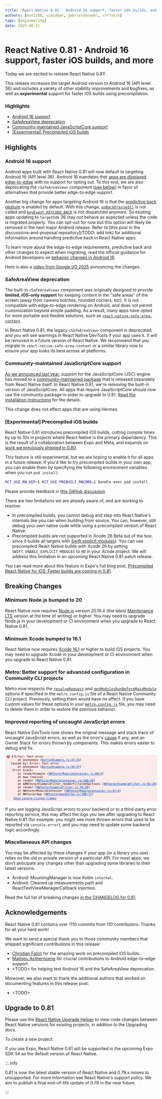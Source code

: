 ```yaml
---
title: 'React Native 0.81 - Android 16 support, faster iOS builds, and more'
authors: [motiz88, vzaidman, gabrieldonadel, chrfalch]
tags: [engineering]
date: 2025-08-11
---
```


# React Native 0.81 - Android 16 support, faster iOS builds, and more

Today we are excited to release React Native 0.81!

This release increases the target Android version to Android 16 (API level 36) and includes a variety of other stability improvements and bugfixes, as well as **experimental** support for faster iOS builds using precompilation.

### Highlights

- [Android 16 support](#android-16-support)
- [SafeAreaView deprecation](#safeareaview-deprecation)
- [Community-maintained JavaScriptCore support](#community-maintained-javascriptcore-support)
- [[Experimental] Precompiled iOS builds](#experimental-precompiled-ios-builds)

<!--truncate-->

## Highlights

### Android 16 support

Android apps built with React Native 0.81 will now default to targeting Android 16 (API level 36). Android 16 mandates that [apps are displayed edge-to-edge](https://developer.android.com/develop/ui/views/layout/edge-to-edge) with no support for opting out. To this end, we are also deprecating the `<SafeAreaView>` component ([see below](#safeareaview-deprecation)) in favor of alternatives that provide better edge-to-edge support.

Another big change for apps targeting Android 16 is that the [predictive back gesture](https://developer.android.com/guide/navigation/custom-back/predictive-back-gesture) is enabled by default. With this change, [`onBackPressed()`](<https://developer.android.com/reference/androidx/activity/ComponentActivity#onBackPressed()>) is not called and [`KeyEvent.KEYCODE_BACK`](https://developer.android.com/reference/android/view/KeyEvent#KEYCODE_BACK) is not dispatched anymore. So existing apps updating to `targetSdk` 36 may not behave as expected unless the code is migrated properly. You can opt-out for now but this option will likely be removed in the next major Android release. Refer to [this post in the discussions-and-proposal repository](TODO: add link) for additional information around handling predictive back in React Native apps.

To learn more about the edge-to-edge requirements, predictive back and other changes to expect when migrating, read the official guidance for Android developers on [behavior changes in Android 16](https://developer.android.com/about/versions/16/behavior-changes-16).

Here is also a [video from Google I/O 2025](https://youtu.be/IaNpcrCSDiI?si=K0N9Qm21oBE0Z8_k&t=2333) announcing the changes.

### SafeAreaView deprecation

<!--alex ignore simple retext-equality-->

The built-in `<SafeAreaView>` component was originally designed to provide **limited, iOS-only support** for keeping content in the "safe areas" of the screen (away from camera notches, rounded corners, etc). It is not compatible with edge-to-edge rendering on Android, and does not permit customization beyond simple padding. As a result, many apps have opted for more portable and flexible solutions, such as [`react-native-safe-area-context`](https://appandflow.github.io/react-native-safe-area-context/).

In React Native 0.81, the legacy `<SafeAreaView>` component is deprecated, and you will see warnings in React Native DevTools if your app uses it. It will be removed in a future version of React Native. We recommend that you migrate to `react-native-safe-area-context` or a similar library now to ensure your app looks its best across all platforms.

### Community-maintained JavaScriptCore support

[As we announced last year](./2025-04-08-react-native-0.79.md#jsc-moving-to-community-package), support for the JavaScriptCore (JSC) engine has moved to a [community-maintained package](https://github.com/react-native-community/javascriptcore) that is released separately from React Native itself. In React Native 0.81, we're removing the built-in version of JavaScriptCore. All apps that require JavaScriptCore should now use the community package in order to upgrade to 0.81. [Read the installation instructions](https://github.com/react-native-community/javascriptcore#installation) for the details.

This change does not affect apps that are using Hermes.

### [Experimental] Precompiled iOS builds

React Native 0.81 introduces precompiled iOS builds, cutting compile times by up to 10x in projects where React Native is the primary dependency. This is the result of a collaboration between Expo and Meta, and expands on [work we previously shipped in 0.80](./2025-06-12-react-native-0.80.md#experimental---react-native-ios-dependencies-are-now-prebuilt).

This feature is still experimental, but we are hoping to enable it for all apps in a future release. If you'd like to try precompiled builds in your own app, you can enable them by specifying the following environment variables when you run `pod install`:

```bash
RCT_USE_RN_DEP=1 RCT_USE_PREBUILT_RNCORE=1 bundle exec pod install
```

Please provide feedback in [this GitHub discussion](TODO).

There are two limitations we are already aware of, and are working to resolve:

- In precompiled builds, you cannot debug and step into React Native's internals like you can when building from source. You can, however, still debug your own native code while using a precompiled version of React Native.
- Precompiled builds are not supported in Xcode 26 Beta out of the box, since it builds all targets with [Swift explicit modules](https://developer.apple.com/documentation/xcode-release-notes/xcode-26-release-notes#Resolved-Issues-in-Xcode-26-Beta:~:text=Starting%20from%20Xcode%2026%2C%20Swift%20explicit%20modules%20will%20be%20the%20default%20mode%20for%20building%20all%20Swift%20targets)). You can use precompiled React Native builds with Xcode 26 by setting `SWIFT_ENABLE_EXPLICIT_MODULES` to `NO` in your Xcode project. We will address this limitation in an upcoming React Native 0.81 patch release.

You can read more about this feature in Expo's full blog post, [Precompiled React Native for iOS: Faster builds are coming in 0.81](https://expo.dev/blog/precompiled-react-native-for-ios).

## Breaking Changes

### Minimum Node.js bumped to 20

React Native now requires [Node.js](http://Node.js) version 20.19.4 (the latest [Maintenance LTS](https://nodejs.org/en/about/previous-releases) version at the time of writing) or higher. You may need to upgrade Node.js in your development or CI environment when you upgrade to React Native 0.81.

### Minimum Xcode bumped to 16.1

React Native now requires [Xcode 16.1](https://developer.apple.com/documentation/xcode-release-notes/xcode-16_1-release-notes) or higher to build iOS projects. You may need to upgrade Xcode in your development or CI environment when you upgrade to React Native 0.81.

### Metro: Better support for advanced configuration in Community CLI projects

Metro now respects the [`resolveRequest`](https://metrobundler.dev/docs/configuration#resolverequest) and [`getModulesRunBeforeMainModule`](getModulesRunBeforeMainModule) options if specified in the `metro.config.js` file of a React Native Community CLI project. Previously, setting them would have no effect. If you have custom values for these options in your [`metro.config.js`](metro.config.js) file, you may need to delete them in order to restore the previous behavior.

### Improved reporting of uncaught JavaScript errors

React Native DevTools now shows the original message and stack trace of uncaught JavaScript errors, as well as the error's [cause](https://developer.mozilla.org/en-US/docs/Web/JavaScript/Reference/Global_Objects/Error/cause) if any, and an Owner Stack for errors thrown by components. This makes errors easier to debug and fix.

![Example error including a cause and Owner Stack](../static/blog/assets/0.81-improved-uncaught-error.png)

If you are logging JavaScript errors to your backend or to a third-party error reporting service, this may affect the logs you see after upgrading to React Native 0.81 (for example: you might see more thrown errors that used to be reported via `console.error`), and you may need to update some backend logic accordingly.

### Miscellaneous API changes

You may be affected by these changes if your app (or a library you use) relies on the old or private version of a particular API. For most apps, we don't anticipate any changes other than upgrading some libraries to their latest versions.

- Android: MountingManager is now Kotlin `internal`.
- Android: Cleaned up measurements path and ReactTextViewManagerCallback injection.

Read the full list of breaking changes [in the CHANGELOG for 0.81](https://github.com/facebook/react-native/blob/main/CHANGELOG.md#v0810).

## Acknowledgements

React Native 0.81 contains over 1110 commits from 110 contributors. Thanks for all your hard work!

<!--alex ignore special retext-equality-->

We want to send a special thank you to those community members that shipped significant contributions in this release:

- [Christian Falch](<[https://github.com/chrfalch](https://github.com/chrfalch)>) for the amazing work on precompiled iOS builds.
- [Mathieu Acthernoene](https://github.com/zoontek) for crucial contributions to Android edge-to-edge support
- &lt;TODO> for helping test Android 16 and the SafeAreaView deprecation.

Moreover, we also want to thank the additional authors that worked on documenting features in this release post:

- &lt;TODO>

## Upgrade to 0.81

Please use the [React Native Upgrade Helper](https://react-native-community.github.io/upgrade-helper/) to view code changes between React Native versions for existing projects, in addition to the Upgrading docs.

To create a new project:

If you use Expo, React Native 0.81 will be supported in the upcoming Expo SDK 54 as the default version of React Native.

::: info

0.81 is now the latest stable version of React Native and 0.78.x moves to unsupported. For more information see React Native's support policy. We aim to publish a final end-of-life update of 0.78 in the near future.

:::
